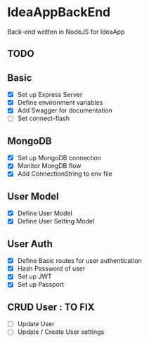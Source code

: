 # IdeaAppBackEnd

Back-end written in NodeJS for IdeaApp

## TODO

## Basic

- [x] Set up Express Server
- [x] Define environment variables
- [x] Add Swagger for documentation
- [ ] Set connect-flash

## MongoDB

- [x] Set up MongoDB connection
- [x] Monitor MongDB flow
- [x] Add ConnectionString to env file

## User Model

- [x] Define User Model
- [x] Define User Setting Model

## User Auth

- [x] Define Basic routes for user authentication
- [x] Hash Password of user
- [x] Set up JWT
- [x] Set up Passport

## CRUD User : TO FIX 

- [ ] Update User
- [ ] Update / Create User settings